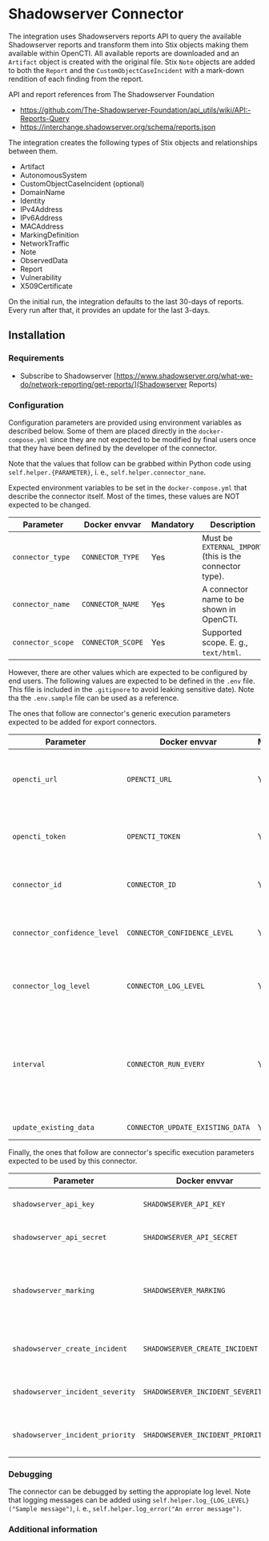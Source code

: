 # Shadowserver Connector

The integration uses Shadowservers reports API to query the available Shadowserver reports and transform them into Stix objects making them available within OpenCTI. All available reports are downloaded and an `Artifact` object is created with the original file. Stix `Note` objects are added to both the `Report` and the `CustomObjectCaseIncident` with a mark-down rendition of each finding from the report.

API and report references from The Shadowserver Foundation
 - https://github.com/The-Shadowserver-Foundation/api_utils/wiki/API:-Reports-Query
 - https://interchange.shadowserver.org/schema/reports.json

 The integration creates the following types of Stix objects and relationships between them.
 - Artifact
 - AutonomousSystem
 - CustomObjectCaseIncident (optional)
 - DomainName
 - Identity
 - IPv4Address
 - IPv6Address
 - MACAddress
 - MarkingDefinition
 - NetworkTraffic
 - Note
 - ObservedData
 - Report
 - Vulnerability
 - X509Certificate

On the initial run, the integration defaults to the last 30-days of reports. Every run after that, it provides an update for the last 3-days.

## Installation

### Requirements
- Subscribe to Shadowserver [https://www.shadowserver.org/what-we-do/network-reporting/get-reports/](Shadowserver Reports)

### Configuration

Configuration parameters are provided using environment variables as described below.
Some of them are placed directly in the `docker-compose.yml` since they are not expected to be modified by final users once that they have been defined by the developer of the connector.

Note that the values that follow can be grabbed within Python code using `self.helper.{PARAMETER}`, i. e., `self.helper.connector_nane`.

Expected environment variables to be set in the  `docker-compose.yml` that describe the connector itself.
Most of the times, these values are NOT expected to be changed.

| Parameter                            | Docker envvar                       | Mandatory    | Description                                                                                                                                                |
| ------------------------------------ | ----------------------------------- | ------------ | ---------------------------------------------------------------------------------------------------------------------------------------------------------- |
| `connector_type`                     | `CONNECTOR_TYPE`                    | Yes          | Must be `EXTERNAL_IMPORT` (this is the connector type).                                                                                                    |
| `connector_name`                     | `CONNECTOR_NAME`                    | Yes          | A connector name to be shown in OpenCTI.                                                                                                                   |
| `connector_scope`                    | `CONNECTOR_SCOPE`                   | Yes          | Supported scope. E. g., `text/html`.                                                                                                                       |

However, there are other values which are expected to be configured by end users.
The following values are expected to be defined in the `.env` file.
This file is included in the `.gitignore` to avoid leaking sensitive date).
Note tha the `.env.sample` file can be used as a reference.

The ones that follow are connector's generic execution parameters expected to be added for export connectors.

| Parameter                            | Docker envvar                       | Mandatory    | Description                                                                                                                                                |
| ------------------------------------ | ----------------------------------- | ------------ | ---------------------------------------------------------------------------------------------------------------------------------------------------------- |
| `opencti_url`                        | `OPENCTI_URL`                       | Yes          | The URL of the OpenCTI platform. Note that final `/` should be avoided. Example value: `http://opencti:8080`                                               |
| `opencti_token`                      | `OPENCTI_TOKEN`                     | Yes          | The default admin token configured in the OpenCTI platform parameters file.                                                                                |
| `connector_id`                       | `CONNECTOR_ID`                      | Yes          | A valid arbitrary `UUIDv4` that must be unique for this connector.                                                                                         |
| `connector_confidence_level`         | `CONNECTOR_CONFIDENCE_LEVEL`        | Yes          | The default confidence level for created sightings (a number between 1 and 4).                                                                             |
| `connector_log_level`                | `CONNECTOR_LOG_LEVEL`               | Yes          | The log level for this connector, could be `debug`, `info`, `warn` or `error` (less verbose).                                                              |
| `interval`                           | `CONNECTOR_RUN_EVERY`               | Yes          | The time unit is represented by a single character at the end of the string: d for days, h for hours, m for minutes, and s for seconds. e.g., 30s is 30 seconds. 1d is 1 day.                                                                                  |
| `update_existing_data`               | `CONNECTOR_UPDATE_EXISTING_DATA`    | Yes          | Whether to update known existing data.                                                                                                                     |


Finally, the ones that follow are connector's specific execution parameters expected to be used by this connector.

| Parameter                            | Docker envvar                       | Mandatory    | Description                                                                                                                                                |
| ------------------------------------ | ----------------------------------- | ------------ | ---------------------------------------------------------------------------------------------------------------------------------------------------------- |
| `shadowserver_api_key`               | `SHADOWSERVER_API_KEY`              | Yes          | The API key for Shadowserver.                                                                                                                              |
| `shadowserver_api_secret`            | `SHADOWSERVER_API_SECRET`           | Yes          | The API secret for Shadowserver.                                                                                                                           |
| `shadowserver_marking`               | `SHADOWSERVER_MARKING`              | Yes          | The marking for the data, e.g., `TLP:CLEAR`, `TLP:GREEN`, `TLP:AMBER`, `TLP:RED`.                                                                                                               |
| `shadowserver_create_incident`       | `SHADOWSERVER_CREATE_INCIDENT`      | Yes          | Whether to create an incident (`true` or `false`).                                                                                                         |
| `shadowserver_incident_severity`     | `SHADOWSERVER_INCIDENT_SEVERITY`    | Yes          | The severity of the incident, e.g., `low` (Default: `low`).                                                                                                                 |
| `shadowserver_incident_priority`     | `SHADOWSERVER_INCIDENT_PRIORITY`    | Yes          | The priority of the incident, e.g., `P4` (Default: `P4`).

### Debugging ###

The connector can be debugged by setting the appropiate log level.
Note that logging messages can be added using `self.helper.log_{LOG_LEVEL}("Sample message")`, i. e., `self.helper.log_error("An error message")`.

<!-- Any additional information to help future users debug and report detailed issues concerning this connector -->

### Additional information

<!--
Any additional information about this connector
* What information is ingested/updated/changed
* What should the user take into account when using this connector
* ...
-->
